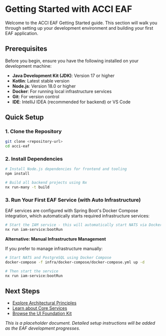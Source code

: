 # Getting Started with ACCI EAF

Welcome to the ACCI EAF Getting Started guide. This section will walk you through setting up your
development environment and building your first EAF application.

## Prerequisites

Before you begin, ensure you have the following installed on your development machine:

- **Java Development Kit (JDK)**: Version 17 or higher
- **Kotlin**: Latest stable version
- **Node.js**: Version 18.0 or higher
- **Docker**: For running local infrastructure services
- **Git**: For version control
- **IDE**: IntelliJ IDEA (recommended for backend) or VS Code

## Quick Setup

### 1. Clone the Repository

```bash
git clone <repository-url>
cd acci-eaf
```

### 2. Install Dependencies

```bash
# Install Node.js dependencies for frontend and tooling
npm install

# Build all backend projects using Nx
nx run-many -t build
```

### 3. Run Your First EAF Service (with Auto Infrastructure)

EAF services are configured with Spring Boot's Docker Compose integration, which automatically
starts required infrastructure services:

```bash
# Start the IAM service - this will automatically start NATS via Docker Compose
nx run iam-service:bootRun
```

**Alternative: Manual Infrastructure Management**

If you prefer to manage infrastructure manually:

```bash
# Start NATS and PostgreSQL using Docker Compose
docker-compose -f infra/docker-compose/docker-compose.yml up -d

# Then start the service
nx run iam-service:bootRun
```

## Next Steps

- [Explore Architectural Principles](/docs/architectural-principles)
- [Learn about Core Services](/docs/core-services)
- [Browse the UI Foundation Kit](/docs/ui-foundation-kit)

_This is a placeholder document. Detailed setup instructions will be added as the EAF development
progresses._
